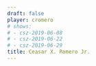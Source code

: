 ```yaml
---
draft: false
player: cromero
# shows:
# - csz-2019-06-08
# - csz-2019-06-22
# - csz-2019-06-29
title: Ceasar X. Romero Jr.
---
```

